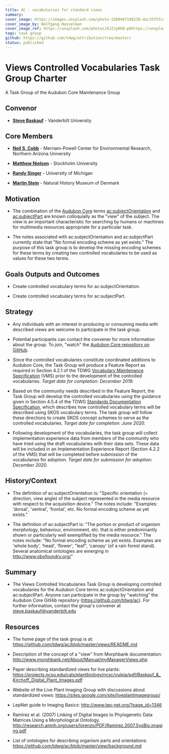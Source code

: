 ```yaml
---
title: AC - vocabularies for standard views 
summary: 
cover_image: https://images.unsplash.com/photo-1580407196238-dac33f57c410
cover_image_by: Wolfgang Hasselman
cover_image_ref: https://unsplash.com/photos/6JZJyHXQ-p0https://unsplash.com/photos/6JZJyHXQ-p0
tags: task group
github: https://github.com/tdwg/attribution/tree/master/
status: published
---
```


# Views Controlled Vocabularies Task Group Charter  
A Task Group of the Audubon Core Maintenance Group

## Convenor

  - [**Steve Baskauf**](mailto:steve.baskauf@vanderbilt.edu) - Vanderbilt
    University

## Core Members

  - [**Neil S. Cobb**](mailto:neil.cobb@nau.edu) - Merriam-Powell Center for
    Environmental Research, Northern Arizona University

  - [**Matthew Nielsen**](mailto:matthew.nielsen@zoologi.su.se) - Stockholm
    University

  - [**Randy Singer**](mailto:randalas@umich.edu) - University of Michigan

  - [**Martin Stein**](mailto:mdv290@ku.dk) - Natural History Museum of Denmark

## Motivation

  - The combination of the [Audubon
    Core](https://www.tdwg.org/standards/ac/) terms
    [ac:subjectOrientation](https://tdwg.github.io/ac/termlist/#ac_subjectOrientation)
    and
    [ac:subjectPart](https://tdwg.github.io/ac/termlist/#ac_subjectPart)
    are known colloquially as the "view" of the subject. The view is an
    important characteristic for searching by humans or machines for
    multimedia resources appropriate for a particular task.

  - The notes associated with ac:subjectOrientation and ac:subjectPart
    currently state that "No formal encoding scheme as yet exists." The
    purpose of this task group is to develop the missing encoding
    schemes for these terms by creating two controlled vocabularies to
    be used as values for these two terms.

## **Goals Outputs** and Outcomes

  - Create controlled vocabulary terms for ac:subjectOrientation.

  - Create controlled vocabulary terms for ac:subjectPart.

## Strategy 

  - Any individuals with an interest in producing or consuming media
    with described views are welcome to participate in the task group.

  - Potential participants can contact the convener for more information
    about the group. To join, "watch" the [Audubon Core repository on
    GitHub](https://github.com/tdwg/ac).

  - Since the controlled vocabularies constitute coordinated additions
    to Audubon Core, the Task Group will produce a Feature Report as
    required in Section 4.2.1 of the TDWG [Vocabulary Maintenance
    Specification](https://github.com/tdwg/vocab/blob/master/vms/maintenance-specification.md)
    (VMS) prior to the development of the controlled vocabularies.
    *Target date for completion: December 2019.*

  - Based on the community needs described in the Feature Report, the
    Task Group will develop the controlled vocabularies using the
    guidance given in Section 4.5.4 of the TDWG [Standards Documentation
    Specification](https://github.com/tdwg/vocab/blob/master/sds/documentation-specification.md),
    which describes how controlled vocabulary terms will be described
    using SKOS vocabulary terms. The task group will follow these
    directions to create SKOS concept schemes to serve as the controlled
    vocabularies. *Target date for completion: June 2020.*

  - Following development of the vocabularies, the task group will
    collect implementation experience data from members of the community
    who have tried using the draft vocabularies with their data sets.
    These data will be included in an Implementation Experience Report
    (Section 4.2.2 of the VMS) that will be completed before submission
    of the vocabularies for adoption. *Target date for submission for
    adoption: December 2020.*

## History/Context

  - The definition of ac:subjectOrientation is: "Specific orientation (=
    direction, view angle) of the subject represented in the media
    resource with respect to the acquisition device." The notes include:
    "Examples: 'dorsal', 'ventral', 'frontal', etc. No formal encoding
    scheme as yet exists."

  - The definition of ac:subjectPart is: "The portion or product of
    organism morphology, behaviour, environment, etc. that is either
    predominantly shown or particularly well exemplified by the media
    resource." The notes include: "No formal encoding scheme as yet
    exists. Examples are 'whole body', 'head', 'flower', "leaf",
    'canopy' (of a rain forest stand). Several anatomical ontologies are
    emerging in http://www.obofoundry.org/"

## Summary

  - The Views Controlled Vocabularies Task Group is developing
    controlled vocabularies for the Audubon Core terms
    ac:subjectOrientation and ac:subjectPart. Anyone can participate in
    the group by "watching" the Audubon Core GitHib repository
    (<https://github.com/tdwg/ac>). For further information, contact the
    group's convener at steve.baskauf@vanderbilt.edu

## Resources

  - The home page of the task group is at:
    <https://github.com/tdwg/ac/blob/master/views/README.md>

  - Description of the concept of a "view" from Morphbank documentation:
    <http://www.morphbank.net/About/Manual/myManagerViews.php>

  - Paper describing standardized views for live plants:
    <https://projects.ncsu.edu/cals/plantbiology/ncsc/vulpia/pdf/Baskauf_&_Kirchoff_Digital_Plant_Images.pdf>

  - Website of the Live Plant Imaging Group with discussions about
    standardized views:
    <https://sites.google.com/site/liveplantimagegroup/>

  - LepNet guide to Imaging Basics:
    <http://www.lep-net.org/?page_id=1346>

  - Ramírez et al. (2007) Linking of Digital Images to Phylogenetic Data
    Matrices Using a Morphological Ontology.
    <http://research.amnh.org/users/lorenzo/PDF/Ramirez.2007.SysBio.imaging.pdf>

  - List of ontologies for describing organism parts and orientations:
    <https://github.com/tdwg/ac/blob/master/view/background.md>
